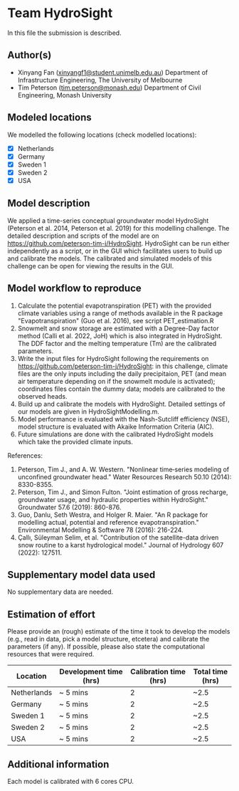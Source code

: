 # Team HydroSight

In this file the submission is described. 

## Author(s)

- Xinyang Fan (xinyangf1@student.unimelb.edu.au) Department of Infrastructure Engineering, The University of Melbourne
- Tim Peterson (tim.peterson@monash.edu) Department of Civil Engineering, Monash University 

## Modeled locations

We modelled the following locations (check modelled locations):

- [x] Netherlands
- [x] Germany
- [X] Sweden 1
- [x] Sweden 2
- [x] USA

## Model description
We applied a time-series conceptual groundwater model HydroSight (Peterson et al. 2014, Peterson et al. 2019) for this modelling challenge. The detailed description and scripts of the model are on https://github.com/peterson-tim-j/HydroSight. HydroSight can be run either independently as a script, or in the GUI which facilitates users to build up and calibrate the models. The calibrated and simulated models of this challenge can be open for viewing the results in the GUI.

## Model workflow to reproduce

1) Calculate the potential evapotranspiration (PET) with the provided climate variables using a range of methods available in the R package "Evapotranspiration" (Guo et al. 2016), see script PET_estimation.R
2) Snowmelt and snow storage are estimated with a Degree-Day factor method (Calli et al. 2022, JoH) which is also integrated in HydroSight. The DDF factor and the melting temperature (Tm) are the calibrated parameters.
3) Write the input files for HydroSight following the requirements on https://github.com/peterson-tim-j/HydroSight: in this challenge, climate files are the only inputs including the daily precipitaion, PET (and mean air temperature depending on if the snowmelt module is activated); coordinates files contain the dummy data; models are calibrated to the observed heads.
4) Build up and calibrate the models with HydroSight. Detailed settings of our models are given in HydroSightModelling.m. 
5) Model performance is evaluated with the Nash-Sutcliff efficiency (NSE), model structure is evaluated with Akaike Information Criteria (AIC).
6) Future simulations are done with the calibrated HydroSight models which take the provided climate inputs.

References:
1) Peterson, Tim J., and A. W. Western. "Nonlinear time‐series modeling of unconfined groundwater head." Water Resources Research 50.10 (2014): 8330-8355.
2) Peterson, Tim J., and Simon Fulton. "Joint estimation of gross recharge, groundwater usage, and hydraulic properties within HydroSight." Groundwater 57.6 (2019): 860-876.
3) Guo, Danlu, Seth Westra, and Holger R. Maier. "An R package for modelling actual, potential and reference evapotranspiration." Environmental Modelling & Software 78 (2016): 216-224.
4) Çallı, Süleyman Selim, et al. "Contribution of the satellite-data driven snow routine to a karst hydrological model." Journal of Hydrology 607 (2022): 127511.



## Supplementary model data used

No supplementary data are needed.

## Estimation of effort

Please provide an (rough) estimate of the time it took to develop the models (e.g., read in data, pick a model 
structure, etcetera) and calibrate the parameters (if any). If possible, please also state the computational resources that 
were required.

| Location    | Development time (hrs) | Calibration time (hrs) | Total time (hrs) | 
|-------------|------------------------|------------------------|------------------|
| Netherlands | ~ 5 mins               | 2                      | ~2.5             |
| Germany     | ~ 5 mins               | 2                      | ~2.5             |
| Sweden 1    | ~ 5 mins               | 2                      | ~2.5             |
| Sweden 2    | ~ 5 mins               | 2                      | ~2.5             |
| USA         | ~ 5 mins               | 2                      | ~2.5             |

## Additional information

Each model is calibrated with 6 cores CPU.
